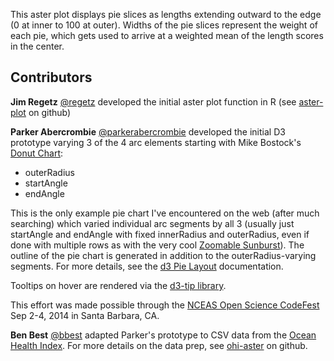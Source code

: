 This aster plot displays pie slices as lengths extending outward to the edge (0 at inner to 100 at outer). Widths of the pie slices represent the weight of each pie, which gets used to arrive at a weighted mean of the length scores in the center.

## Contributors

**Jim Regetz** [@regetz](https://github.com/regetz) developed the initial aster plot function in R (see [aster-plot](https://github.com/regetz/aster-plot) on github)

**Parker Abercrombie** [@parkerabercrombie](https://github.com/parkerabercrombie) developed the initial D3 prototype varying  3 of the 4 arc elements starting with Mike Bostock's [Donut Chart](http://bl.ocks.org/mbostock/3887193):

- outerRadius
- startAngle
- endAngle

This is the only example pie chart I've encountered on the web (after much searching) which varied individual arc segments by all 3 (usually just startAngle and endAngle with fixed innerRadius and outerRadius, even if done with multiple rows as with the very cool [Zoomable Sunburst](http://bl.ocks.org/mbostock/4348373)). The outline of the pie chart is generated in addition to the outerRadius-varying segments. For more details, see the [d3 Pie Layout](https://github.com/mbostock/d3/wiki/Pie-Layout#_pie) documentation.

Tooltips on hover are rendered via the [d3-tip library](https://github.com/caged/d3-tip).

This effort was made possible through the [NCEAS Open Science CodeFest](http://nceas.github.io/open-science-codefest/) Sep 2-4, 2014 in Santa Barbara, CA.

**Ben Best** [@bbest](https://github.com/bbest) adapted Parker's prototype to CSV data from the [Ocean Health Index](http://ohi-science.org). For more details on the data prep, see [ohi-aster](github.com/bbest/ohi-aster) on github.